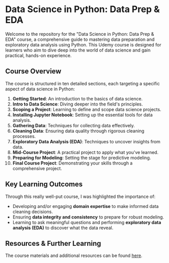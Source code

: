# Data Science in Python: Data Prep & EDA

Welcome to the repository for the "Data Science in Python: Data Prep & EDA" course, a comprehensive guide to mastering data preparation and exploratory data analysis using Python. This Udemy course is designed for learners who aim to dive deep into the world of data science and gain practical, hands-on experience.

## Course Overview

The course is structured in ten detailed sections, each targeting a specific aspect of data science in Python:

1. **Getting Started**: An introduction to the basics of data science.
2. **Intro to Data Science**: Diving deeper into the field's principles.
3. **Scoping a Project**: Learning to define and scope data science projects.
4. **Installing Jupyter Notebook**: Setting up the essential tools for data analysis.
5. **Gathering Data**: Techniques for collecting data effectively.
6. **Cleaning Data**: Ensuring data quality through rigorous cleaning processes.
7. **Exploratory Data Analysis (EDA)**: Techniques to uncover insights from data.
8. **Mid-Course Project**: A practical project to apply what you've learned.
9. **Preparing for Modeling**: Setting the stage for predictive modeling.
10. **Final Course Project**: Demonstrating your skills through a comprehensive project.

## Key Learning Outcomes

Through this really well-put course, I was highlighted the importance of:

- Developing and/or engaging **domain expertise** to make informed data cleaning decisions.
- Ensuring **data integrity and consistency** to prepare for robust modeling.
- Learning to ask meaningful questions and performing **exploratory data analysis (EDA)** to discover what the data reveal.

## Resources & Further Learning

The course materials and additional resources can be found [here](https://www.udemy.com/share/109kdY3@dfJZb4qh3bMxp0DZvLfYrxCAF-WquRSKsvJpCDp7e43G1ZptB2nHAId6Vn1WmEcZsw==/).
